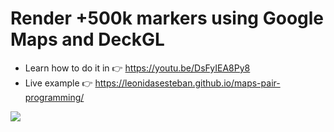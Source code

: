 # Render +500k markers using Google Maps and DeckGL

- Learn how to do it in 👉 https://youtu.be/DsFyIEA8Py8
- Live example 👉 https://leonidasesteban.github.io/maps-pair-programming/

![](https://github.com/LeonidasEsteban/maps-pair-programming/blob/master/preview.png?raw=true)
